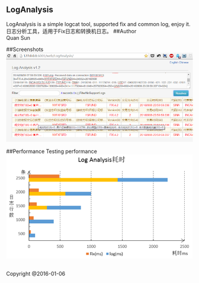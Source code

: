 ## LogAnalysis
LogAnalysis is a simple logcat tool, supported fix and common log, enjoy it.  
日志分析工具，适用于Fix日志和转换机日志。
##Author  
 Quan Sun 

##Screenshots
![Effection](https://github.com/ForrestSu/LogAnalysis/raw/master/images/screenshot.png)

##Performance Testing
performance  
![performance](https://github.com/ForrestSu/LogAnalysis/raw/master/images/performance.png)

##  
Copyright @2016-01-06